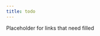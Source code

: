 ```yaml
---
title: todo
---
```


Placeholder for links that need filled

<!-- 

Emergency ideas
- describe the performance gain in trx performance. Fell for fallacy of the in-memory doc selection being fast (not deep, ID lookup usually fast). Not the case here.
- Describe gotchas in ionide test debugging (need processid returned in console only when in debug mode, need to continue for breakpoints to load)
- .C# adding type aliases! https://learn.microsoft.com/en-us/dotnet/csharp/whats-new/csharp-12#alias-any-type. A significant tool for domain modeling, especially if you want to incrementally refactor to semantic names
- useful randomness methods for in .NET 8 https://learn.microsoft.com/en-us/dotnet/core/whats-new/dotnet-8#methods-for-working-with-randomness. Implemented these myself too many times
- Interested to see where C# will go with these AOP features https://learn.microsoft.com/en-us/dotnet/csharp/whats-new/csharp-12#interceptors. Personally, I no longer see meta-programming based AOP as especially desirable. A good dependency inversion strategy achieves much of the value. Though, this could centralize some rather deterministic situations like authorization or logging decorators.
  - should investigate more before writing about it https://github.com/dotnet/roslyn/blob/main/docs/features/interceptors.md
  - DI libraries like CastleWindsor have had proxies for a long time, and SourceGenerators enabled some of this to become compile-time reflection-based, but I haven't seen much adoption of dynamic AOP-style decorators. 
  - Curious what their motivations are

backup idea queue
- FsCheck saga
  - better understanding delegates (target issue) 
- try to make some incremental duck examples?? (demonstrate working through a duck? maybe skip through several stages to show techniques/questions applied at those stages)
- OCP Q&A add-on post
- Explore https://en.wikipedia.org/wiki/Bloom%27s_taxonomy and https://blog.edmentum.com/webb%E2%80%99s-depth-knowledge-framework-basics as a means of more effective/intentional question asking
- Standards over control? 
  - I think I want more application with this before I give it a dedicated post
  - flow over prediction related to distributed architecture over central planning (might have more info in my Scaling Architecture Conversationally notes) -> Decentralized decision making means faster feedback loops, greater scalability. 
  - Refine the guardrails/SOP over controling specifics. Not easy though.
- I can probably wring a post or two out of my Ionide contributions 
  - maybe talking about minimal parameters / the refactoring I did early on could be a good case study in information hiding and how to choose parameters
    - maybe frame as: I can see how all this would be considered helpers to improve readability of the main flow, but now I want to reuse parts of this and their current parameters don't let me do that. Need to identify the core reusable logic, isolate it, and require only the parameters needed for that bit of logic. Refactoring that first, then I can use the logic in my new flow when I add it. 
  - probably just show of some of the challenges I was able to overcome (multiple sources, not all aligned; updating from code)
  - can probably do a high-level one that's essentially just the PR

Longer-form 
- NOTE: don't try tackling these as one great series. I think it'll be easier to tackle them as individual posts (maybe give them a tag or a retroactive series so people can work through the similar posts)
- What's your duck process applied to construction process in concrete technique demonstrations (probably many posts)
  - interpolation (via logs, commenting, breakpoints, etc)
  - NOTE: perhaps some of these examples follow SPEAC so we can also show that in these examples too. Possibly as a driver of sorts (inconsistent level of abstraction / reads smoothly, implementation-specific concerns in signature, need to add an alternative implementation, etc)
  - a Driver-based loop (namely with tests, then some refactorings)
  - Dealing with some legacy code (strangler and related) -> a multi-phase refactor is a sort of hypothesis about what would make a better shape/api/factoring and then you give it a limited trial without turning everthing over 
  - remember to tie things back to test-hypothesis and increments
-->
